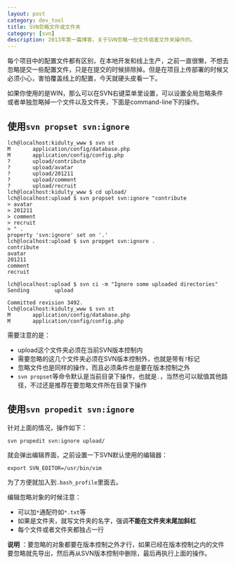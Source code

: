 ```yaml
---
layout: post
category: dev_tool
title: SVN忽略文件或文件夹
category: [svn]
description: 2013年第一篇博客，关于SVN忽略一些文件或者文件夹操作的。
---
```


每个项目中的配置文件都有区别，在本地开发和线上生产，之前一直很懒，不想去忽略提交一些配置文件，只是在提交的时候排除掉。但是在项目上传部署的时候又必须小心，害怕覆盖线上的配置，今天就硬头皮看一下。

如果你使用的是WIN，那么可以在SVN右键菜单里设置，可以设置全局忽略条件或者单独忽略掉一个文件以及文件夹，下面是command-line下的操作。

## 使用`svn propset svn:ignore`

    lch@localhost:kidulty_www $ svn st
    M       application/config/database.php
    M       application/config/config.php
    ?       upload/contribute
    ?       upload/avatar
    ?       upload/201211
    ?       upload/comment
    ?       upload/recruit
    lch@localhost:kidulty_www $ cd upload/
    lch@localhost:upload $ svn propset svn:ignore "contribute
    > avatar
    > 201211
    > comment
    > recruit
    > " .
    property 'svn:ignore' set on '.'
    lch@localhost:upload $ svn propget svn:ignore .
    contribute
    avatar
    201211
    comment
    recruit

    lch@localhost:upload $ svn ci -m "Ignore some uploaded directories"
    Sending        upload

    Committed revision 3492.
    lch@localhost:kidulty_www $ svn st
    M       application/config/database.php
    M       application/config/config.php

需要注意的是：

* upload这个文件夹必须在当前SVN版本控制内
* 需要忽略的这几个文件夹必须在SVN版本控制外，也就是带有`?`标记
* 忽略文件也是同样的操作，而且必须条件也是要在版本控制之外
* `svn propset`等命令默认是当前目录下操作，也就是`.`，当然也可以赋值其他路径，不过还是推荐在要忽略文件所在目录下操作

## 使用`svn propedit svn:ignore`

针对上面的情况，操作如下：
    
    svn propedit svn:ignore upload/

就会弹出编辑界面，之前设置一下SVN默认使用的编辑器：

    export SVN_EDITOR=/usr/bin/vim

为了方便就加入到`.bash_profile`里面去。

编辑忽略对象的时候注意：

* 可以加`*`通配符如`*.txt`等
* 如果是文件夹，就写文件夹的名字，强调**不能在文件夹末尾加斜杠**
* 每个文件或者文件夹都独占一行

**说明** ：要忽略的对象都要在版本控制之外才行，如果已经在版本控制之内的文件要忽略就先导出，然后再从SVN版本控制中删除，最后再执行上面的操作。
